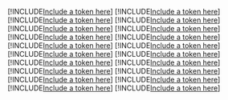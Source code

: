 [!INCLUDE[Include a token here](refs1521495624122/r1.md)]
[!INCLUDE[Include a token here](refs1521495624122/r2.md)]
[!INCLUDE[Include a token here](refs1521495624122/r3.md)]
[!INCLUDE[Include a token here](refs1521495624122/r4.md)]
[!INCLUDE[Include a token here](refs1521495624122/r5.md)]
[!INCLUDE[Include a token here](refs1521495624122/r6.md)]
[!INCLUDE[Include a token here](refs1521495624122/r7.md)]
[!INCLUDE[Include a token here](refs1521495624122/r8.md)]
[!INCLUDE[Include a token here](refs1521495624122/r9.md)]
[!INCLUDE[Include a token here](refs1521495624122/r10.md)]
[!INCLUDE[Include a token here](refs1521495624122/r11.md)]
[!INCLUDE[Include a token here](refs1521495624122/r12.md)]
[!INCLUDE[Include a token here](refs1521495624122/r13.md)]
[!INCLUDE[Include a token here](refs1521495624122/r14.md)]
[!INCLUDE[Include a token here](refs1521495624122/r15.md)]
[!INCLUDE[Include a token here](refs1521495624122/r16.md)]
[!INCLUDE[Include a token here](refs1521495624122/r17.md)]
[!INCLUDE[Include a token here](refs1521495624122/r18.md)]
[!INCLUDE[Include a token here](refs1521495624122/r19.md)]
[!INCLUDE[Include a token here](refs1521495624122/r20.md)]